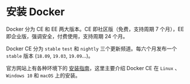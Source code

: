 # 安装 Docker

Docker 分为 CE 和 EE 两大版本。CE 即社区版（免费，支持周期 7 个月），EE 即企业版，强调安全，付费使用，支持周期 24 个月。

Docker CE 分为 `stable` `test` 和 `nightly` 三个更新频道。每六个月发布一个 `stable` 版本 (`18.09`, `19.03`, `19.09`...)。

官方网站上有各种环境下的 [安装指南](https://docs.docker.com/install/)，这里主要介绍 Docker CE 在 `Linux` 、`Windows 10` 和 `macOS` 上的安装。
